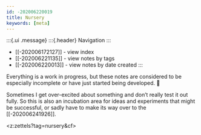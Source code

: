 ```yaml
---
id: -202006220019
title: Nursery
keywords: [meta]
---
```

:::{.ui .message}
:::{.header}
Navigation
:::
- [[-202006172127]] - view index
- [[-202006221135]] - view notes by tags 
- [[-202006220013]] - view notes by date created 
::: 

Everything is a work in progress, but these notes are considered to be especially incomplete or have just started being developed. 🌱

Sometimes I get over-excited about something and don’t really test it out fully. So this is also an incubation area for ideas and experiments that might be successful, or sadly have to make its way over to the [[-202006241926]].

<z:zettels?tag=nursery&cf>
